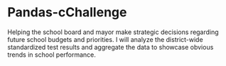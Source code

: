 # Pandas-cChallenge

Helping the school board and mayor make strategic decisions regarding future school budgets and priorities. I will analyze the district-wide standardized test results and aggregate the data to showcase obvious trends in school performance.
